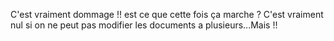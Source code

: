 C'est vraiment dommage !! 
est ce que cette fois ça marche ? 
C'est vraiment nul si on ne peut pas modifier les documents a plusieurs...Mais !!
